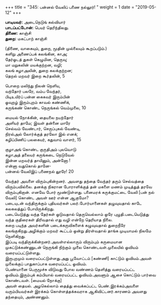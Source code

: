 ﻿+++
title = "345: பன்னல் வேலிப் பணை நல்லூர்!  "
weight = 1
date = "2019-05-12"
+++

**பாடியவர்:** அடைநெடுங் கல்வியார்  
**பாடப்பட்டோன்:** பெயர் தெரிந்திலது.  
**திணை:** காஞ்சி  
**துறை:** மகட்பாற் காஞ்சி  
  
(திணை, வாகையும், துறை, மூதின் முல்லையும் கூறப்படும்.)  
களிறு அணைப்பக் கலங்கின, காஅ;  
தேர்ஓடத் துகள் கெழுமின, தெருவு;  
மா மறுகலின் மயக்குற்றன, வழி;  
கலங் கழாஅலின், துறை கலக்குற்றன;  
தெறல் மறவர் இறை கூர்தலின், 5  
  
பொறை மலிந்து நிலன் நெளிய,  
வந்தோர் பலரே, வம்ப வேந்தர்,  
பிடிஉயிர்ப் பன்ன கைகவர் இரும்பின்  
ஓவுறழ் இரும்புறம் காவல் கண்ணிக்,  
கருங்கண் கொண்ட நெருங்கல் வெம்முலை, 10  
  
மையல் நோக்கின், தையலை நயந்தோர்  
அளியர் தாமே; இவள் தன்னை மாரே  
செல்வம் வேண்டார், செருப்புகல் வேண்டி,  
நிரல்அல் லோர்க்குத் தரலோ இல் எனக்;  
கழிப்பிணிப் பலகையர், கதுவாய் வாளர், 15  
  
குழாஅங் கொண்ட குருதிஅம் புலவொடு  
கழாஅத் தலையர் கருங்கடை நெடுவேல்  
இன்ன மறவர்த் தாயினும், அன்னோ !  
என்னா வதுகொல் தானே-  
பன்னல் வேலிஇப் பணைநல் லூரே! 20  
  
வேந்தர் அவளை விரும்புகின்றனர். அவளது தந்தை வேந்தர் தரும் செல்வத்தை விரும்பவில்லை. தனக்கு நிகரான போராளிக்குத் தன் மகளை மணம் முடித்துத் தரவே விரும்புகிறான். எனவே போர் மூண்டுள்ளது. பனைமரக் கருக்குமட்டை வேலி [பன் நல் வேலி] கொண்ட அவள் ஊர் என்ன ஆகுமோ?  
படையுடன் வந்திருக்கும் புதியவர்கள் பலர்.போர்யானைகள் தழுவுவதால் காடே கலகலத்துப் போயிருக்கிறது.  
படையெடுத்து வந்த தேர்கள் ஓடுவதால் தெருவெல்லாம் ஒரே புழுதி.படையெடுத்து வந்த குதிரைகள் திரிவதால் எது வழி என்றே தெரியாத நிலை.  
கறை படிந்த அவர்களின் படைக்கருவிகளைக் கழுவுவதால் துறைநீரே கலங்குகிறது.அழிக்கும் மறவர் கூட்டம் ஒன்று திரள்வதால் தாங்க முடியாமல் நிலமே நெளிகிறது.  
இப்படி வந்திருக்கின்றனர்.அவள்எல்லாரும் விரும்பும் கருமையான முகட்டுக்கண்ணுடன் நெருங்கி நிற்கும் முலை கொண்டவள்.முலையில் ஓவியம் வரையப்பட்டுள்ளது.  
இருபுறமும் வரையப்பட்டுள்ளது.அது பூவோட்டம் [கண்ணி] காட்டும் ஓவியம்.அவள் முலைக்குப் பாதுகாப்பாக வரையப்பட்ட ஓவியம்.  
பெண்யானை பெருமூச்சு விடுவது போல வண்ணம் தெளித்து வரையப்பட்ட ஓவியம்.இரும்புக் கம்பியால் வரையப்பட்ட ஓவியம்.அவளும் ஆசை கொட்டும் பார்வை கொண்டவள். [மையல் நோக்கு]  
அவள் தையல். அழகெல்லாம் தைத்து வைக்கப்பட்ட பெண்.இரக்கம்அவளை வரும்பியவர்கள் இரக்கம் கொள்ளத்தக்கவராக ஆகிவிட்டனர்.காரணம் அவளது தந்தையும், அண்ணனும்.  
